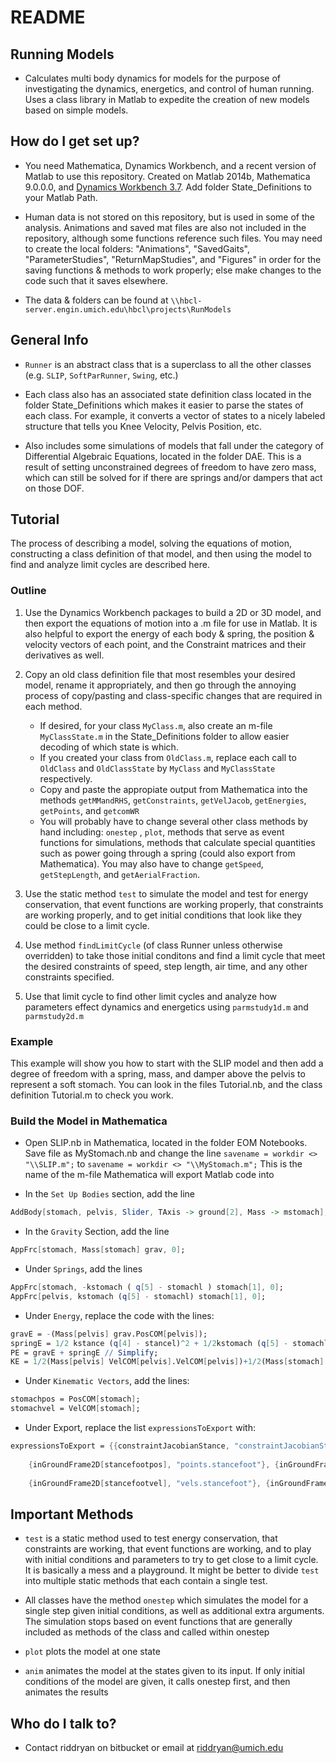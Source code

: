 # README #

## Running Models ##

* Calculates multi body dynamics for models for the purpose of investigating the dynamics, energetics, and control of human running.  Uses a class library in Matlab to expedite the creation of new models based on simple models.

## How do I get set up? ##

* You need Mathematica, Dynamics Workbench, and a recent version of Matlab to use this repository.  Created on Matlab 2014b, Mathematica 9.0.0.0, and [Dynamics Workbench 3.7](http://www-personal.umich.edu/~artkuo/DynamicsWorkbench/).  Add folder State_Definitions to your Matlab Path.

* Human data is not stored on this repository, but is used in some of the analysis.  Animations and saved mat files are also not included in the repository, although some functions reference such files.  You may need to create the local folders: "Animations", "SavedGaits", "ParameterStudies", "ReturnMapStudies", and "Figures" in order for the saving functions & methods to work properly; else make changes to the code such that it saves elsewhere.

* The data & folders can be found at `\\hbcl-server.engin.umich.edu\hbcl\projects\RunModels`

## General Info ##
* `Runner` is an abstract class that is a superclass to all the other classes (e.g. `SLIP`, `SoftParRunner`, `Swing`, etc.)

* Each class also has an associated state definition class located in the folder State_Definitions which makes it easier to parse the states of each class.  For example, it converts a vector of states to a nicely labeled structure that tells you Knee Velocity, Pelvis Position, etc.

* Also includes some simulations of models that fall under the category of Differential Algebraic Equations, located in the folder DAE.  This is a result of setting unconstrained degrees of freedom to have zero mass, which can still be solved for if there are springs and/or dampers that act on those DOF.

## Tutorial ##

The process of describing a model, solving the equations of motion, constructing a class definition of that model, and then using the model to find and analyze limit cycles are described here.

### Outline ###

1. Use the Dynamics Workbench packages to build a 2D or 3D model, and then export the equations of motion into a .m file for use in Matlab.  It is also helpful to export the energy of each body & spring, the position & velocity vectors of each point, and the Constraint matrices and their derivatives as well.

2.  Copy an old class definition file that most resembles your desired model, rename it appropriately, and then go through the annoying process of copy/pasting and class-specific changes that are required in each method.

     * If desired, for your class `MyClass.m`, also create an m-file `MyClassState.m` in the State_Definitions folder to allow easier decoding of which state is which.
     * If you created your class from `OldClass.m`, replace each call to `OldClass` and `OldClassState` by `MyClass` and `MyClassState` respectively.
     * Copy and paste the appropiate output from Mathematica into the methods `getMMandRHS`, `getConstraints`, `getVelJacob`, `getEnergies`, `getPoints`, and `getcomWR`
     * You will probably have to change several other class methods by hand including: `onestep` , `plot`, methods that serve as event functions for simulations, methods that calculate special quantities such as      power going through a spring (could also export from Mathematica).  You may also have to change `getSpeed`, `getStepLength`, and `getAerialFraction`.

3.  Use the static method `test` to simulate the model and test for energy conservation, that event functions are working properly, that constraints are working properly, and to get initial conditions that look like they could be close to a limit cycle.

4.  Use method `findLimitCycle` (of class Runner unless otherwise overridden) to take those initial conditons and find a limit cycle that meet the desired constraints of speed, step length, air time, and any other constraints specified.

5.  Use that limit cycle to find other limit cycles and analyze how parameters effect dynamics and energetics using `parmstudy1d.m` and `parmstudy2d.m`

### Example ###

This example will show you how to start with the SLIP model and then add a degree of freedom with a spring, mass, and damper above the pelvis to represent a soft stomach.  You can look in the files Tutorial.nb, and the class definition Tutorial.m to check you work.

### Build the Model in Mathematica ###

* Open SLIP.nb in Mathematica, located in the folder EOM Notebooks.  Save file as MyStomach.nb and change the line `savename = workdir <> "\\SLIP.m";` to `savename = workdir <> "\\MyStomach.m";` This is the name of the m-file Mathematica will export Matlab code into

* In the `Set Up Bodies` section, add the line 
```nb
AddBody[stomach, pelvis, Slider, TAxis -> ground[2], Mass -> mstomach];
```

* In the `Gravity` Section, add the line 
```nb
AppFrc[stomach, Mass[stomach] grav, 0];
```

* Under `Springs`, add the lines
```nb
AppFrc[stomach, -kstomach ( q[5] - stomachl ) stomach[1], 0];
AppFrc[pelvis, kstomach (q[5] - stomachl) stomach[1], 0];
```

* Under `Energy`, replace the code with the lines:
```nb
gravE = -(Mass[pelvis] grav.PosCOM[pelvis]);
springE = 1/2 kstance (q[4] - stancel)^2 + 1/2kstomach (q[5] - stomachl)^2;
PE = gravE + springE // Simplify;
KE = 1/2(Mass[pelvis] VelCOM[pelvis].VelCOM[pelvis])+1/2(Mass[stomach] VelCOM[stomach].VelCOM[stomach])// Simplify;
```

* Under `Kinematic Vectors`, add the lines:
```nb
stomachpos = PosCOM[stomach];
stomachvel = VelCOM[stomach];
```

* Under Export, replace the list `expressionsToExport` with:
```nb
expressionsToExport = {{constraintJacobianStance, "constraintJacobianStance"}, {constraintJacobianStanceDot, "constraintJacobianStanceDot"}, {constraintJacobianAerial, "constraintJacobianAerial"}, {constraintJacobianAerialDot, "constraintJacobianAerialDot"}, {KE, "kineticEnergy"}, {PE, "potentialEnergy"}, {gravE, "PEgrav"}, {springE, "PEspring"},
    
    {inGroundFrame2D[stancefootpos], "points.stancefoot"}, {inGroundFrame2D[pelvpos], "points.pelvis"}, {inGroundFrame2D[COMpos], "points.COM"},{inGroundFrame2D[stomachpos], "points.stomach"},
    
    {inGroundFrame2D[stancefootvel], "vels.stancefoot"}, {inGroundFrame2D[pelvvel], "vels.pelvis"},{inGroundFrame2D[COMvel], "vels.COM"},{inGroundFrame2D[stomachvel], "vels.stomach"}}
```

## Important Methods  ##

* `test` is a static method used to test energy conservation, that constraints are working, that event functions are working, and to play with initial conditions and parameters to try to get close to a limit cycle.  It is basically a mess and a playground.  It might be better to divide `test` into multiple static methods that each contain a single test.

* All classes have the method `onestep` which simulates the model for a single step given initial conditions, as well as additional extra arguments.  The simulation stops based on event functions that are generally included as methods of the class and called within onestep

* `plot` plots the model at one state

* `anim` animates the model at the states given to its input.  If only initial conditions of the model are given, it calls onestep first, and then animates the results

## Who do I talk to? ##

* Contact riddryan on bitbucket or email at riddryan@umich.edu